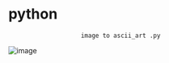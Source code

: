 # python
                        image to ascii_art .py

![image](https://user-images.githubusercontent.com/88024587/178983676-134b5d89-6c81-4d84-a904-8767e6c90a1e.png)
